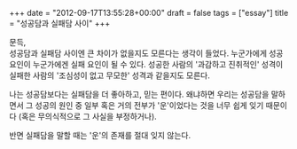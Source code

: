 +++
date = "2012-09-17T13:55:28+00:00"
draft = false
tags = ["essay"]
title = "성공담과 실패담 사이"
+++
<p>문득,<br />성공담과 실패담 사이엔 큰 차이가 없을지도 모른다는 생각이 들었다. 누군가에게 성공 요인이 누군가에겐 실패 요인이 될 수 있다. 성공한 사람의 '과감하고 진취적인' 성격이 실패한 사람의 '조심성이 없고 무모한' 성격과 같을지도 모른다.</p>&#13;
<p>나는 성공담보다는 실패담을 더 좋아하고, 믿는 편이다. 왜냐하면 우리는 성공담을 말하면서 그 성공의 원인 중 일부 혹은 거의 전부가 '운'이었다는 것을 너무 쉽게 잊기 때문이다 (혹은 무의식적으로 그 사실을 부정하거나).</p>&#13;
<p>반면 실패담을 말할 때는 '운'의 존재를 절대 잊지 않는다.</p> 